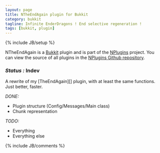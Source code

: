 ```yaml
---
layout: page
title: NTheEndAgain plugin for Bukkit
category: bukkit
tagline: Infinite EnderDragons ! End selective regeneration ! 
tags: [bukkit, plugin]
---
```

{% include JB/setup %}

NTheEndAgain is a [Bukkit][] plugin and is part of the [NPlugins][] project.
You can view the source of all plugins in the [NPlugins Github repository][].

### *Status :* Indev

A rewrite of my [TheEndAgain][] plugin, with at least the same functions. Just better, faster.

_DONE:_
* Plugin structure (Config/Messages/Main class)
* Chunk representation

_TODO:_
* Everything
* Everything else

{% include JB/comments %}

<!--- Under this lines are links defined --->
[Bukkit]: http://bukkit.org "Bukkit Forums"

[NPlugins]: /bukkit/NPlugins.html "NPlugins project page"
[NPlugins Github repository]: https://github.com/Ribesg/NPlugins "NPlugins Github repository"

[NTheEndAgain]: /bukkit/NTheEndAgain.html "NTheEndAgain dedicated page"
